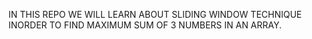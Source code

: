 IN THIS REPO WE WILL LEARN ABOUT SLIDING WINDOW TECHNIQUE INORDER TO FIND MAXIMUM SUM OF 3 NUMBERS IN AN ARRAY.